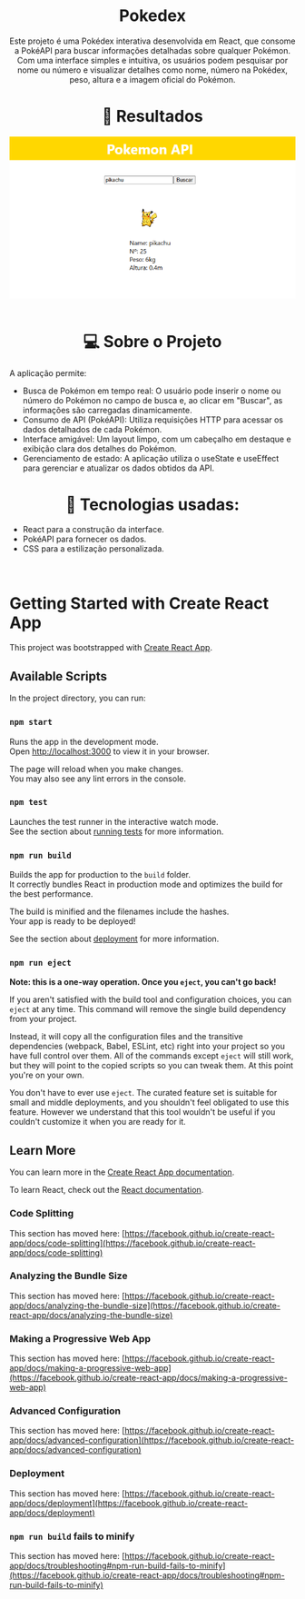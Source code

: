 <h1 align="center">Pokedex</h1>

<p align="center"> Este projeto é uma Pokédex interativa desenvolvida em React, que consome a PokéAPI para buscar informações detalhadas sobre qualquer Pokémon. Com uma interface simples e intuitiva, os usuários podem pesquisar por nome ou número e visualizar detalhes como nome, número na Pokédex, peso, altura e a imagem oficial do Pokémon.<br/>
</p>

<h1 align="center"> 👀 Resultados</h1>

<img align="center" src="./src/assets/image.png"></img>
<br/>
<br/>

<h1 align="center"> 💻 Sobre o Projeto</h1>

<p align="center" ><p>A aplicação permite:</p>

- Busca de Pokémon em tempo real: O usuário pode inserir o nome ou número do Pokémon no campo de busca e, ao clicar em "Buscar", as informações são carregadas dinamicamente.
- Consumo de API (PokéAPI): Utiliza requisições HTTP para acessar os dados detalhados de cada Pokémon.
- Interface amigável: Um layout limpo, com um cabeçalho em destaque e exibição clara dos detalhes do Pokémon.
- Gerenciamento de estado: A aplicação utiliza o useState e useEffect para gerenciar e atualizar os dados obtidos da API.

<h1 align="center">🚀 Tecnologias usadas:</h1>

- React para a construção da interface.
- PokéAPI para fornecer os dados.
- CSS para a estilização personalizada.</a></p>
<br/>

# Getting Started with Create React App

This project was bootstrapped with [Create React App](https://github.com/facebook/create-react-app).

## Available Scripts

In the project directory, you can run:

### `npm start`

Runs the app in the development mode.\
Open [http://localhost:3000](http://localhost:3000) to view it in your browser.

The page will reload when you make changes.\
You may also see any lint errors in the console.

### `npm test`

Launches the test runner in the interactive watch mode.\
See the section about [running tests](https://facebook.github.io/create-react-app/docs/running-tests) for more information.

### `npm run build`

Builds the app for production to the `build` folder.\
It correctly bundles React in production mode and optimizes the build for the best performance.

The build is minified and the filenames include the hashes.\
Your app is ready to be deployed!

See the section about [deployment](https://facebook.github.io/create-react-app/docs/deployment) for more information.

### `npm run eject`

**Note: this is a one-way operation. Once you `eject`, you can't go back!**

If you aren't satisfied with the build tool and configuration choices, you can `eject` at any time. This command will remove the single build dependency from your project.

Instead, it will copy all the configuration files and the transitive dependencies (webpack, Babel, ESLint, etc) right into your project so you have full control over them. All of the commands except `eject` will still work, but they will point to the copied scripts so you can tweak them. At this point you're on your own.

You don't have to ever use `eject`. The curated feature set is suitable for small and middle deployments, and you shouldn't feel obligated to use this feature. However we understand that this tool wouldn't be useful if you couldn't customize it when you are ready for it.

## Learn More

You can learn more in the [Create React App documentation](https://facebook.github.io/create-react-app/docs/getting-started).

To learn React, check out the [React documentation](https://reactjs.org/).

### Code Splitting

This section has moved here: [https://facebook.github.io/create-react-app/docs/code-splitting](https://facebook.github.io/create-react-app/docs/code-splitting)

### Analyzing the Bundle Size

This section has moved here: [https://facebook.github.io/create-react-app/docs/analyzing-the-bundle-size](https://facebook.github.io/create-react-app/docs/analyzing-the-bundle-size)

### Making a Progressive Web App

This section has moved here: [https://facebook.github.io/create-react-app/docs/making-a-progressive-web-app](https://facebook.github.io/create-react-app/docs/making-a-progressive-web-app)

### Advanced Configuration

This section has moved here: [https://facebook.github.io/create-react-app/docs/advanced-configuration](https://facebook.github.io/create-react-app/docs/advanced-configuration)

### Deployment

This section has moved here: [https://facebook.github.io/create-react-app/docs/deployment](https://facebook.github.io/create-react-app/docs/deployment)

### `npm run build` fails to minify

This section has moved here: [https://facebook.github.io/create-react-app/docs/troubleshooting#npm-run-build-fails-to-minify](https://facebook.github.io/create-react-app/docs/troubleshooting#npm-run-build-fails-to-minify)
